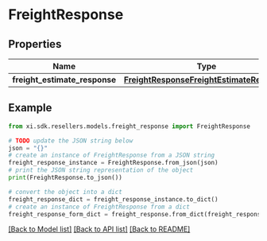 # FreightResponse


## Properties

Name | Type | Description | Notes
------------ | ------------- | ------------- | -------------
**freight_estimate_response** | [**FreightResponseFreightEstimateResponse**](FreightResponseFreightEstimateResponse.md) |  | [optional] 

## Example

```python
from xi.sdk.resellers.models.freight_response import FreightResponse

# TODO update the JSON string below
json = "{}"
# create an instance of FreightResponse from a JSON string
freight_response_instance = FreightResponse.from_json(json)
# print the JSON string representation of the object
print(FreightResponse.to_json())

# convert the object into a dict
freight_response_dict = freight_response_instance.to_dict()
# create an instance of FreightResponse from a dict
freight_response_form_dict = freight_response.from_dict(freight_response_dict)
```
[[Back to Model list]](../README.md#documentation-for-models) [[Back to API list]](../README.md#documentation-for-api-endpoints) [[Back to README]](../README.md)


